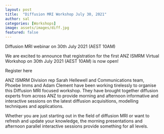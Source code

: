 ```yaml
---
layout: post
title:  "Diffusion MRI Workshop July 30, 2021"
author: sal
categories: [Workshops]
image: assets/images/diff.jpg
featured: false
---
```

Diffusion MRI webinar on 30th July 2021 (AEST 10AM)

We are excited to announce that registration for the first ANZ ISMRM Virtual Workshop on 30th July 2021 (AEST 10AM) is now open!

Register here 


ANZ ISMRM Division rep Sarah Hellewell and Communications team, Phoebe Imms and Adam Clement have been working tirelessly to organise this Diffusion MRI focused workshop. They have brought together diffusion experts from across ANZ to provide morning and afternoon informative and interactive sessions on the latest diffusion acquisitions, modelling techniques and applications.
 
Whether you are just starting out in the field of diffusion MRI or want to refresh and update your knowledge, the morning presentations and afternoon parallel interactive sessions provide something for all levels.


